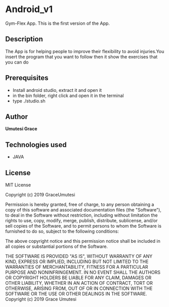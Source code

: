 # Android_v1
Gym-Flex App. This is the first version of the App.
## Description
The App is for helping people to improve their flexibility to avoid injuries.You insert the program that you want to follow then it show the exercises that you can do
## Prerequisites
* Install android studio, extract it and open it
* in the bin folder, right click and open it in the terminal
* type ./studio.sh
## Author
**Umutesi Grace**
## Technologies used
* JAVA
## License
MIT License

Copyright (c) 2019 GraceUmutesi

Permission is hereby granted, free of charge, to any person obtaining a copy of this software and associated documentation files (the "Software"), to deal in the Software without restriction, including without limitation the rights to use, copy, modify, merge, publish, distribute, sublicense, and/or sell copies of the Software, and to permit persons to whom the Software is furnished to do so, subject to the following conditions:

The above copyright notice and this permission notice shall be included in all copies or substantial portions of the Software.

THE SOFTWARE IS PROVIDED "AS IS", WITHOUT WARRANTY OF ANY KIND, EXPRESS OR IMPLIED, INCLUDING BUT NOT LIMITED TO THE WARRANTIES OF MERCHANTABILITY, FITNESS FOR A PARTICULAR PURPOSE AND NONINFRINGEMENT. IN NO EVENT SHALL THE AUTHORS OR COPYRIGHT HOLDERS BE LIABLE FOR ANY CLAIM, DAMAGES OR OTHER LIABILITY, WHETHER IN AN ACTION OF CONTRACT, TORT OR OTHERWISE, ARISING FROM, OUT OF OR IN CONNECTION WITH THE SOFTWARE OR THE USE OR OTHER DEALINGS IN THE SOFTWARE. Copyright (c) 2019 Grace Umutesi
